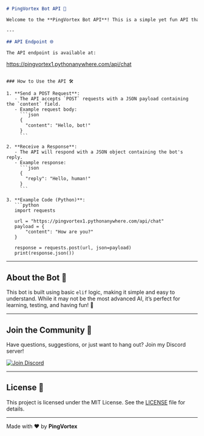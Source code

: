 ```markdown
# PingVortex Bot API 🤖

Welcome to the **PingVortex Bot API**! This is a simple yet fun API that allows you to interact with a bot powered by basic `elif` logic. Whether you're building a chatbot, testing integrations, or just having fun, this API is here to help! 🚀

---

## API Endpoint 🌐

The API endpoint is available at:

```
https://pingvortex1.pythonanywhere.com/api/chat
```

### How to Use the API 🛠️

1. **Send a POST Request**:
   - The API accepts `POST` requests with a JSON payload containing the `content` field.
   - Example request body:
     ```json
     {
       "content": "Hello, bot!"
     }
     ```

2. **Receive a Response**:
   - The API will respond with a JSON object containing the bot's reply.
   - Example response:
     ```json
     {
       "reply": "Hello, human!"
     }
     ```

3. **Example Code (Python)**:
   ```python
   import requests

   url = "https://pingvortex1.pythonanywhere.com/api/chat"
   payload = {
       "content": "How are you?"
   }

   response = requests.post(url, json=payload)
   print(response.json())
   ```

---

## About the Bot 🧠

This bot is built using basic `elif` logic, making it simple and easy to understand. While it may not be the most advanced AI, it’s perfect for learning, testing, and having fun! 🎉

---

## Join the Community 🎉

Have questions, suggestions, or just want to hang out? Join my Discord server!

[![Join Discord](https://img.shields.io/badge/Join%20Discord-5865F2?style=for-the-badge&logo=discord&logoColor=white)](https://discord.gg/Efe5ws6jcP)

---

## License 📜

This project is licensed under the MIT License. See the [LICENSE](LICENSE) file for details.

---

Made with ❤️ by **PingVortex**
```
